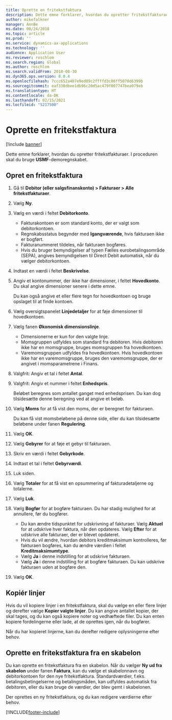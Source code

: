 ```yaml
---
title: Oprette en fritekstfaktura
description: Dette emne forklarer, hvordan du opretter fritekstfakturaer.
author: mikefalkner
manager: AnnBe
ms.date: 08/24/2018
ms.topic: article
ms.prod: ''
ms.service: dynamics-ax-applications
ms.technology: ''
audience: Application User
ms.reviewer: roschlom
ms.search.region: Global
ms.author: roschlom
ms.search.validFrom: 2018-08-30
ms.dyn365.ops.version: 8.0.4
ms.openlocfilehash: 7ccc652a407e9ed09c2ffffd3c86ff5070d6399b
ms.sourcegitcommit: eaf330dbee1db96c20d5ac479f007747bea079eb
ms.translationtype: HT
ms.contentlocale: da-DK
ms.lasthandoff: 02/15/2021
ms.locfileid: "5217500"
---
```

# <a name="create-a-free-text-invoice"></a>Oprette en fritekstfaktura

[!include [banner](../includes/banner.md)]

Dette emne forklarer, hvordan du opretter fritekstfakturaer. I proceduren skal du bruge **USMF**-demoregnskabet.

## <a name="create-a-free-text-invoice"></a>Opret en fritekstfaktura

1. Gå til **Debitor (eller salgsfinanskonto) \> Fakturaer \> Alle fritekstfakturaer**.
2. Vælg **Ny**.
3. Vælg en værdi i feltet **Debitorkonto**.

    * Fakturakontoen er som standard konto, der er valgt som debitorkontoen.
    * Regnskabsstatus begynder med **Igangværende**, hvis fakturaen ikke er bogført.
    * Fakturanummeret tildeles, når fakturaen bogføres.
    * Hvis du bruger bemyndigelser af typen Fælles eurobetalingsområde (SEPA), angives bemyndigelsen til Direct Debit automatisk, når du vælger debitorkontoen.

4. Indtast en værdi i feltet **Beskrivelse**.
5. Angiv et kontonummer, der ikke har dimensioner, i feltet **Hovedkonto**. Du skal angive dimensioner senere i dette emne.

    Du kan også angive et eller flere tegn for hovedkontoen og bruge opslaget til at finde kontoen.

6. Vælg oversigtspanelet **Linjedetaljer** for at føje dimensioner til hovedkontoen.
7. Vælg fanen **Økonomisk dimensionslinje**.

    * Dimensionerne er kun for den valgte linje.
    * Momsgruppen udfyldes som standard fra debitoren. Hvis debitoren ikke har en momsgruppe, bruges momsgruppen fra hovedkontoen.
    * Varemomsgruppen udfyldes fra hovedkontoen. Hvis hovedkontoen ikke har en varemomsgruppe, bruges den varemomsgruppe, der er angivet i momsparametrene i Finans.

8. Valgfrit: Angiv et tal i feltet **Antal**.
9. Valgfrit: Angiv et nummer i feltet **Enhedspris**.

    Beløbet beregnes som antallet ganget med enhedsprisen. Du kan dog tilsidesætte denne beregning ved at angive et beløb.

10. Vælg **Moms** for at få vist den moms, der er beregnet for fakturaen.

    Du kan få vist momsbeløbene på denne side, eller du kan tilsidesætte beløbene under fanen **Regulering**.

11. Vælg **OK**.
12. Vælg **Gebyrer** for at føje et gebyr til fakturaen.
13. Skriv en værdi i feltet **Gebyrkode**.
14. Indtast et tal i feltet **Gebyrværdi**.
15. Luk siden.
16. Vælg **Totaler** for at få vist en opsummering af fakturadetaljerne og totalerne.
17. Vælg **Luk**.
18. Vælg **Bogfør** for at bogføre fakturaen. Du har stadig mulighed for at annullere, før du bogfører.

    * Du kan ændre tidspunktet for udskrivning af fakturaer. Vælg **Aktuel** for at udskrive hver faktura, når den opdateres. Vælg **Efter** for at udskrive alle fakturaer, der er blevet opdateret.
    * Hvis du vil ændre, hvordan debitors kreditmaksimum kontrolleres, før fakturaen bogføres, kan du ændre værdien i feltet **Kreditmaksimumtype**.
    * Vælg **Ja** i denne indstilling for at udskrive fakturaen.
    * Vælg **Ja** i denne indstilling for at bogføre fakturaen. Du kan udskrive fakturaen uden at bogføre den.

19. Vælg **OK**.

## <a name="copy-lines"></a>Kopiér linjer
Hvis du vil kopiere linjer i en fritekstfaktura, skal du vælge en eller flere linjer og derefter vælge **Kopier valgte linjer**. Du kan angive antallet kopier, der skal tages, og du kan også kopiere noter og vedhæftede filer. Du kan enten kopiere fordelingerne eller lade, at de oprettes igen, når du bogfører.

Når du har kopieret linjerne, kan du derefter redigere oplysningerne efter behov.

## <a name="create-a-free-text-invoice-from-a-template"></a>Oprette en fritekstfaktura fra en skabelon
Du kan oprette en fritekstfaktura fra en skabelon. Når du vælger **Ny ud fra skabelon** under fanen **Faktura**, kan du vælge et skabelonnavn og debitorkontoen for den nye fritekstfaktura. Standardværdier, f.eks. betalingsbetingelserne og betalingsmåden, kan udfyldes automatisk fra debitoren, eller du kan bruge de værdier, der blev gemt i skabelonen.

Der oprettes en ny fritekstfaktura, og du kan redigere værdierne efter behov.


[!INCLUDE[footer-include](../../includes/footer-banner.md)]